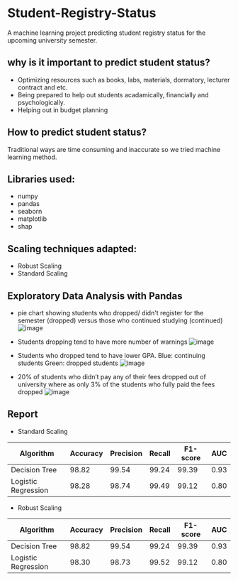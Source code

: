 # Student-Registry-Status
A machine learning project predicting student registry status for the upcoming university semester.

## why is it important to predict student status?
- Optimizing resources such as books, labs, materials, dormatory, lecturer contract and etc. 
- Being prepared to help out students acadamically, financially and psychologically.
- Helping out in budget planning 

## How to predict student status?
Traditional ways are time consuming and inaccurate so we tried machine learning method.

## Libraries used:
- numpy
- pandas
- seaborn
- matplotlib
- shap

## Scaling techniques adapted:
- Robust Scaling
- Standard Scaling

## Exploratory Data Analysis with Pandas


+ pie chart showing students who dropped/ didn't register for the semester (dropped) versus those who continued studying (continued)
![image](https://user-images.githubusercontent.com/81252980/144564985-89fe4b81-97a8-47a6-a363-1b2d63a5b74f.png)

+ Students dropping tend to have more number of warnings
![image](https://user-images.githubusercontent.com/81252980/144567347-8561daf1-64f8-4067-af7c-8eb8fbf757db.png)

+ Students who dropped tend to have lower GPA.
Blue: continuing students
Green: dropped students
![image](https://user-images.githubusercontent.com/81252980/144567505-ce279311-5163-4a57-b11c-94afc3e56668.png)

+ 20% of students who didn’t pay any of their fees dropped out of university where as only 3% of the students who fully paid the fees dropped
![image](https://user-images.githubusercontent.com/81252980/144567888-bd790b07-6e77-4a61-a6d7-e9aee3bde99c.png)


## Report
+ Standard Scaling

| Algorithm          | Accuracy| Precision | Recall |F1-score|AUC|
|--------------------|---|---|---|---|---|
| Decision Tree      |98.82|99.54|99.24|99.39|0.93|
| Logistic Regression |98.28|98.74|99.49|99.12|0.80|


+ Robust Scaling

| Algorithm          | Accuracy| Precision | Recall |F1-score|AUC|
|--------------------|---|---|---|---|---|
| Decision Tree      |98.82|99.54|99.24|99.39|0.93|
| Logistic Regression |98.30|98.73|99.52|99.12|0.80|



